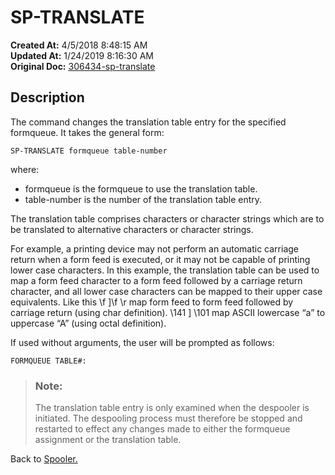 # SP-TRANSLATE

**Created At:** 4/5/2018 8:48:15 AM  
**Updated At:** 1/24/2019 8:16:30 AM  
**Original Doc:** [306434-sp-translate](https://docs.jbase.com/44205-spooler/306434-sp-translate)  


## Description 

The command changes the translation table entry for the specified formqueue. It takes the general form:

```
SP-TRANSLATE formqueue table-number
```

where:

- formqueue is the formqueue to use the translation table.
- table-number is the number of the translation table entry.




The translation table comprises characters or character strings which are to be translated to alternative characters or character strings.

For example, a printing device may not perform an automatic carriage return when a form feed is executed, or it may not be capable of printing lower case characters. In this example, the translation table can be used to map a form feed character to a form feed followed by a carriage return character, and all lower case characters can be mapped to their upper case equivalents. Like this \f ]\f \r map form feed to form feed followed by carriage return (using char definition).
\141 ] \101 map ASCII lowercase “a” to uppercase “A” (using octal definition).

If used without arguments, the user will be prompted as follows:

```
FORMQUEUE TABLE#:
```




> ### Note: 
> 
> The translation table entry is only examined when the despooler is initiated. The despooling process must therefore be stopped and restarted to effect any changes made to either the formqueue assignment or the translation table.




Back to [Spooler.](jbase-spooler)
